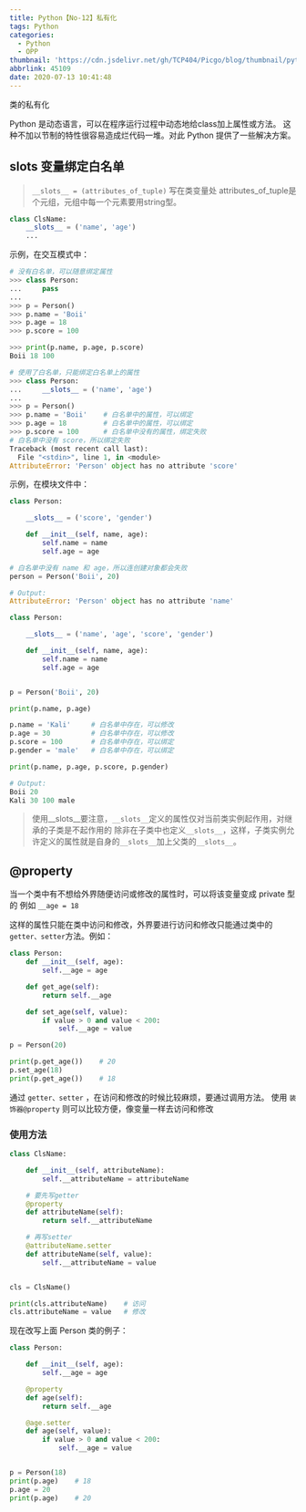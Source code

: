 ```yaml
---
title: Python【No-12】私有化
tags: Python
categories:
  - Python
  - OPP
thumbnail: 'https://cdn.jsdelivr.net/gh/TCP404/Picgo/blog/thumbnail/python.png'
abbrlink: 45109
date: 2020-07-13 10:41:48
---
```


类的私有化

<!--more-->

Python 是动态语言，可以在程序运行过程中动态地给class加上属性或方法。
这种不加以节制的特性很容易造成烂代码一堆。对此 Python 提供了一些解决方案。

## __slots__ 变量绑定白名单
> `__slots__ = (attributes_of_tuple)`
> 写在类变量处
> attributes_of_tuple是个元组，元组中每一个元素要用string型。

```python
class ClsName:
    __slots__ = ('name', 'age')
    ...
```

示例，在交互模式中：
```python
# 没有白名单，可以随意绑定属性
>>> class Person:
...     pass
...
>>> p = Person()
>>> p.name = 'Boii'
>>> p.age = 18
>>> p.score = 100

>>> print(p.name, p.age, p.score)
Boii 18 100
```

```python
# 使用了白名单，只能绑定白名单上的属性
>>> class Person:
...     __slots__ = ('name', 'age')
...
>>> p = Person()
>>> p.name = 'Boii'    # 白名单中的属性，可以绑定
>>> p.age = 18         # 白名单中的属性，可以绑定
>>> p.score = 100      # 白名单中没有的属性，绑定失败
# 白名单中没有 score，所以绑定失败
Traceback (most recent call last):
  File "<stdin>", line 1, in <module>
AttributeError: 'Person' object has no attribute 'score'
```

示例，在模块文件中：

```python
class Person:

    __slots__ = ('score', 'gender')

    def __init__(self, name, age):
        self.name = name
        self.age = age

# 白名单中没有 name 和 age，所以连创建对象都会失败
person = Person('Boii', 20)

# Output:
AttributeError: 'Person' object has no attribute 'name'
```

```python
class Person:

    __slots__ = ('name', 'age', 'score', 'gender')

    def __init__(self, name, age):
        self.name = name
        self.age = age


p = Person('Boii', 20)

print(p.name, p.age)

p.name = 'Kali'     # 白名单中存在，可以修改
p.age = 30          # 白名单中存在，可以修改
p.score = 100       # 白名单中存在，可以绑定
p.gender = 'male'   # 白名单中存在，可以绑定

print(p.name, p.age, p.score, p.gender)

# Output:
Boii 20
Kali 30 100 male
```

> 使用__slots__要注意，`__slots__`定义的属性仅对当前类实例起作用，对继承的子类是不起作用的
> 除非在子类中也定义`__slots__`，这样，子类实例允许定义的属性就是自身的`__slots__`加上父类的`__slots__`。

## @property
当一个类中有不想给外界随便访问或修改的属性时，可以将该变量变成 private 型的
例如 `__age = 18`

这样的属性只能在类中访问和修改，外界要进行访问和修改只能通过类中的`getter、setter`方法。例如：

```python
class Person:
    def __init__(self, age):
        self.__age = age

    def get_age(self):
        return self.__age

    def set_age(self, value):
        if value > 0 and value < 200:
            self.__age = value

p = Person(20)

print(p.get_age())    # 20
p.set_age(18)
print(p.get_age())    # 18
```

通过 `getter、setter` ，在访问和修改的时候比较麻烦，要通过调用方法。
使用 `装饰器@property` 则可以比较方便，像变量一样去访问和修改

### 使用方法

```python
class ClsName:

    def __init__(self, attributeName):
        self.__attributeName = attributeName

    # 要先写getter
    @property
    def attributeName(self):
        return self.__attributeName

    # 再写setter
    @attributeName.setter
    def attributeName(self, value):
        self.__attributeName = value


cls = ClsName()

print(cls.attributeName)    # 访问
cls.attributeName = value   # 修改
```

现在改写上面 Person 类的例子：
```python
class Person:

    def __init__(self, age):
        self.__age = age

    @property
    def age(self):
        return self.__age

    @age.setter
    def age(self, value):
        if value > 0 and value < 200:
            self.__age = value


p = Person(18)
print(p.age)    # 18
p.age = 20
print(p.age)    # 20
```

